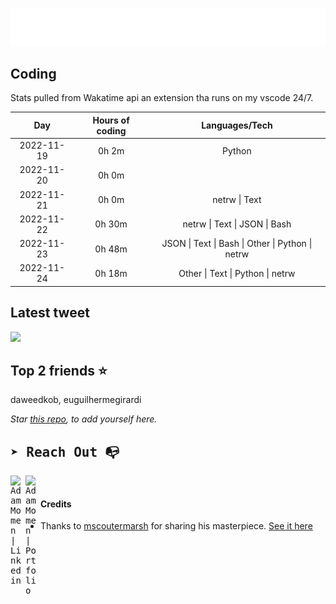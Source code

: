 
![test image size](/assets/welcome_message.gif)

## Coding
Stats pulled from Wakatime api an extension tha runs on my vscode 24/7.

|Day|Hours of coding|Languages/Tech|
|:-:|:-:|:-:|
|2022-11-19|0h 2m|Python|
|2022-11-20|0h 0m||
|2022-11-21|0h 0m|netrw &#124; Text|
|2022-11-22|0h 30m|netrw &#124; Text &#124; JSON &#124; Bash|
|2022-11-23|0h 48m|JSON &#124; Text &#124; Bash &#124; Other &#124; Python &#124; netrw|
|2022-11-24|0h 18m|Other &#124; Text &#124; Python &#124; netrw|

## Latest tweet
[<img src="<tweet-image-url>" width="400">](<tweet-url>)

## Top 2 friends ⭐️
daweedkob, euguilhermegirardi

*Star [this repo](https://github.com/AdamMomen/AdamMomen), to add yourself here.*


<samp>

## ➤ Reach Out :mailbox_with_no_mail:

>
  <a href="https://www.linkedin.com/in/adam-momen-99596275/">
     <img align="left" alt="Adam Momen | Linkedin" width="24px" src="./assets/Linkedin.svg" />
   </a>

   <a href="https://adammomen.com/">
     <img align="left" alt="Adam Momen | Portfolio" width="24px" src="./assets/web.svg" />
   </a>

</samp>

<br>

#### Credits
* Thanks to [mscoutermarsh](https://github.com/mscoutermarsh) for sharing his masterpiece. [See it here](https://github.com/mscoutermarsh/mscoutermarsh)